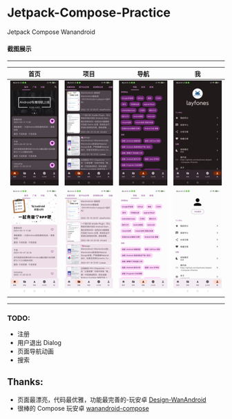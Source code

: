 # Jetpack-Compose-Practice
Jetpack Compose Wanandroid

#### 截图展示
----

| 首页                                | 项目                                | 导航                                | 我                                 |
|-----------------------------------|-----------------------------------|-----------------------------------|-----------------------------------|
| ![](screenshots/Screenshot_1.jpg) | ![](screenshots/Screenshot_2.jpg) | ![](screenshots/Screenshot_3.jpg) | ![](screenshots/Screenshot_4.jpg) |
| ![](screenshots/Screenshot_5.jpg) | ![](screenshots/Screenshot_6.jpg) | ![](screenshots/Screenshot_7.jpg) | ![](screenshots/Screenshot_8.jpg) |
	
----
### TODO:
- 注册
- 用户退出 Dialog
- 页面导航动画
- 搜索


## Thanks:
- 页面最漂亮，代码最优雅，功能最完善的-玩安卓 [Design-WanAndroid](https://github.com/Lowae/Design-WanAndroid)
- 很棒的 Compose 玩安卓 [wanandroid-compose](https://github.com/RicardoJiang/wanandroid-compose)